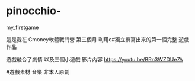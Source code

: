 # pinocchio-
my_firstgame


這是我在 Cmoney軟體戰鬥營 第三個月  利用c#獨立撰寫出來的第一個完整 遊戲作品

遊戲融合了劇情 以及三個小遊戲
影片內容 https://youtu.be/BRn3WZDUe7A


#遊戲素材 音樂 非本人原創

